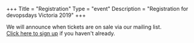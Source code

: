 +++
Title = "Registration"
Type = "event"
Description = "Registration for devopsdays Victoria 2019"
+++

<div style="width:100%; text-align:left;">
We will announce when tickets are on sale via our mailing list.<br />
<a href="http://eepurl.com/di83Xj" target="_blank">Click here to sign up</a> if you haven't already.

</div></div>
</div>
